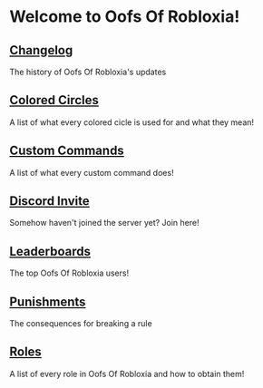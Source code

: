 <h1>Welcome to Oofs Of Robloxia!</h1>

<h2><a href="https://youthfultvman101.github.io/Changelog/">Changelog</a></h2>
  The history of Oofs Of Robloxia's updates

<h2><a href="https://youthfultvman101.github.io/Colored-Circles/">Colored Circles</a></h2>
  A list of what every colored cicle is used for and what they mean!

<h2><a href="https://youthfultvman101.github.io/Custom-Commands/">Custom Commands</a></h2>
  A list of what every custom command does!

<h2><a href="https://discord.gg/bjfn86h">Discord Invite</a></h2>
  Somehow haven't joined the server yet? Join here!

<h2><a href="https://youthfultvman101.github.io/Leaderboards/">Leaderboards</a></h2>
  The top Oofs Of Robloxia users!

<h2><a href="https://youthfultvman101.github.io/Punishments/">Punishments</a></h2>
  The consequences for breaking a rule

<h2><a href="https://youthfultvman101.github.io/Roles/">Roles</a></h2>
  A list of every role in Oofs Of Robloxia and how to obtain them!
